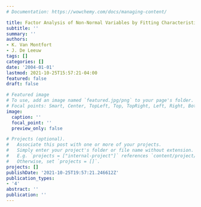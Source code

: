 ```yaml
---
# Documentation: https://wowchemy.com/docs/managing-content/

title: Factor Analysis of Non-Normal Variables by Fitting Characteristic Functions
subtitle: ''
summary: ''
authors:
- K. Van Montfort
- J. De Leeuw
tags: []
categories: []
date: '2004-01-01'
lastmod: 2021-10-25T15:57:21-04:00
featured: false
draft: false

# Featured image
# To use, add an image named `featured.jpg/png` to your page's folder.
# Focal points: Smart, Center, TopLeft, Top, TopRight, Left, Right, BottomLeft, Bottom, BottomRight.
image:
  caption: ''
  focal_point: ''
  preview_only: false

# Projects (optional).
#   Associate this post with one or more of your projects.
#   Simply enter your project's folder or file name without extension.
#   E.g. `projects = ["internal-project"]` references `content/project/deep-learning/index.md`.
#   Otherwise, set `projects = []`.
projects: []
publishDate: '2021-10-25T19:57:21.246612Z'
publication_types:
- '4'
abstract: ''
publication: ''
---
```

